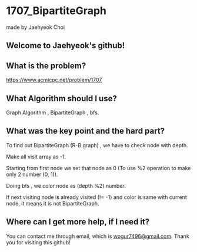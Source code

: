 # 1707_BipartiteGraph

made by Jaehyeok Choi

## Welcome to Jaehyeok's github!

## What is the problem?

https://www.acmicpc.net/problem/1707

## What Algorithm should I use?

Graph Algorithm , BipartiteGraph , bfs.

## What was the key point and the hard part?

To find out BipartiteGraph (R-B graph) , we have to check node with depth.

Make all visit array as -1.

Starting from first node we set that node as 0 (To use %2 operation to make only 2 number (0, 1)).

Doing bfs , we color node as (depth %2) number. 

If next visiting node is already visited (!= -1) and color is same with current node, it means it is not BipartiteGraph.

## Where can I get more help, if I need it?

You can contact me through email, which is wogur7496@gmail.com.
Thank you for visiting this github!

